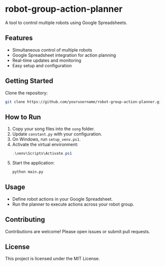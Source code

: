 # robot-group-action-planner

A tool to control multiple robots using Google Spreadsheets.

## Features

- Simultaneous control of multiple robots
- Google Spreadsheet integration for action planning
- Real-time updates and monitoring
- Easy setup and configuration

## Getting Started

Clone the repository:
```bash
git clone https://github.com/yourusername/robot-group-action-planner.git
```


## How to Run

1. Copy your song files into the `song` folder.
2. Update `constant.py` with your configuration.
3. On Windows, run `setup_venv.ps1`.
4. Activate the virtual environment:
    ```powershell
    .\venv\Scripts\Activate.ps1
    ```
5. Start the application:
    ```bash
    python main.py
    ```

## Usage

- Define robot actions in your Google Spreadsheet.
- Run the planner to execute actions across your robot group.

## Contributing

Contributions are welcome! Please open issues or submit pull requests.

## License

This project is licensed under the MIT License.
